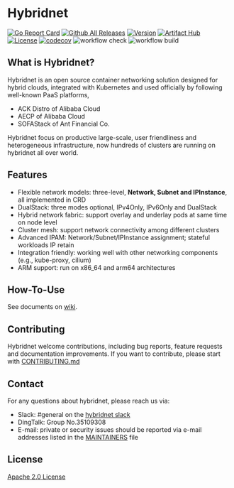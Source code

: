 # Hybridnet

[![Go Report Card](https://goreportcard.com/badge/github.com/alibaba/hybridnet)](https://goreportcard.com/report/github.com/alibaba/hybridnet)
[![Github All Releases](https://img.shields.io/docker/pulls/hybridnetdev/hybridnet.svg)](https://hub.docker.com/r/hybridnetdev/hybridnet/tags)
[![Version](https://img.shields.io/github/v/release/alibaba/hybridnet)](https://github.com/alibaba/hybridnet/releases)
[![Artifact Hub](https://img.shields.io/endpoint?url=https://artifacthub.io/badge/repository/hybridnet)](https://artifacthub.io/packages/search?repo=hybridnet)
[![License](https://img.shields.io/github/license/alibaba/hybridnet)](https://www.apache.org/licenses/LICENSE-2.0.html)
[![codecov](https://codecov.io/gh/alibaba/hybridnet/branch/main/graphs/badge.svg)](https://codecov.io/gh/alibaba/hybridnet)
![workflow check](https://github.com/alibaba/hybridnet/actions/workflows/check.yml/badge.svg)
![workflow build](https://github.com/alibaba/hybridnet/actions/workflows/build.yml/badge.svg)

## What is Hybridnet?

Hybridnet is an open source container networking solution designed for hybrid clouds, integrated with Kubernetes and used officially by following well-known PaaS platforms,

- ACK Distro of Alibaba Cloud
- AECP of Alibaba Cloud
- SOFAStack of Ant Financial Co.

Hybridnet focus on productive large-scale, user friendliness and heterogeneous infrastructure, now hundreds of clusters are running on hybridnet all over world.

## Features

- Flexible network models: three-level, **Network, Subnet and IPInstance**, all implemented in CRD
- DualStack: three modes optional, IPv4Only, IPv6Only and DualStack
- Hybrid network fabric: support overlay and underlay pods at same time on node level
- Cluster mesh: support network connectivity among different clusters
- Advanced IPAM: Network/Subnet/IPInstance assignment; stateful workloads IP retain
- Integration friendly: working well with other networking components (e.g., kube-proxy, cilium)
- ARM support: run on x86_64 and arm64 architectures

## How-To-Use

See documents on [wiki](https://github.com/alibaba/hybridnet/wiki).

## Contributing

Hybridnet welcome contributions, including bug reports, feature requests and documentation improvements.
If you want to contribute, please start with [CONTRIBUTING.md](CONTRIBUTING.md)

## Contact

For any questions about hybridnet, please reach us via:

- Slack: #general on the [hybridnet slack](hybridnetworkspace.slack.com)
- DingTalk: Group No.35109308
- E-mail: private or security issues should be reported via e-mail addresses listed in the [MAINTAINERS](MAINTAINERS) file

## License

[Apache 2.0 License](LICENSE)